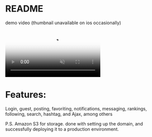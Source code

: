 # README
<p> demo video (thumbnail unavailable on ios occasionally) </p>
<video src="https://user-images.githubusercontent.com/78842284/230729719-6921b666-bdb5-4482-a1af-aa691a38dd15.mp4#t-0.1" playsinline autoplay muted loop poster="https://user-images.githubusercontent.com/78842284/230731879-4fb8fb36-54d2-4705-9728-bb66ec0702ae.jpg">
</video>

<h1>Features:</h1>
<p> Login, guest, posting, favoriting, notifications, messaging, rankings, following, search, hashtag, and Ajax, among others</p>
<p> P.S. Amazon S3 for storage. done with setting up the domain, and successfully deploying it to a production environment.</p>



